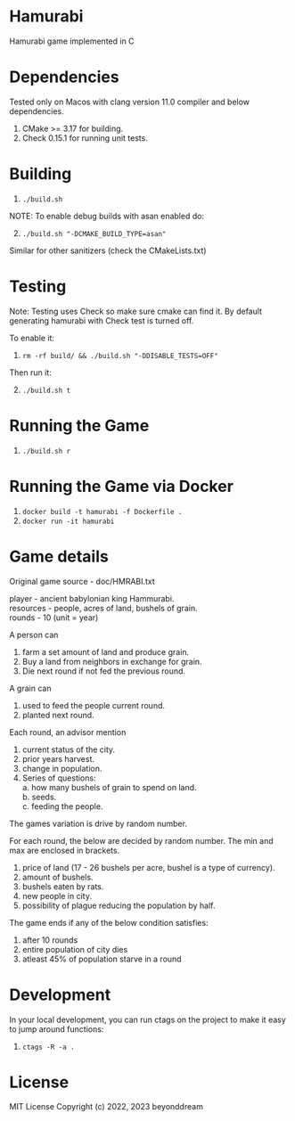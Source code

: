 # Hamurabi
Hamurabi game implemented in C

# Dependencies

Tested only on Macos with clang version 11.0 compiler and below dependencies.

1. CMake >= 3.17 for building.
2. Check 0.15.1 for running unit tests.

# Building

1. `./build.sh`

NOTE: To enable debug builds with asan enabled do:

2. `./build.sh "-DCMAKE_BUILD_TYPE=asan"`

Similar for other sanitizers (check the CMakeLists.txt)

# Testing

Note: Testing uses Check so make sure cmake can find it. By default generating hamurabi with Check test is turned off.

To enable it:

1. `rm -rf build/ && ./build.sh "-DDISABLE_TESTS=OFF"`

Then run it:

2. `./build.sh t`


# Running the Game

1. `./build.sh r`

# Running the Game via Docker

1. `docker build -t hamurabi -f Dockerfile .`
2. `docker run -it hamurabi`

# Game details

Original game source - doc/HMRABI.txt

player - ancient babylonian king Hammurabi.  
resources - people, acres of land, bushels of grain.  
rounds - 10 (unit = year)

A person can 
1. farm a set amount of land and produce grain.
2. Buy a land from neighbors in exchange for grain.
3. Die next round if not fed the previous round.

A grain can 
1. used to feed the people current round.
2. planted next round.

Each round, an advisor mention
1. current status of the city.
2. prior years harvest.
3. change in population.
4. Series of questions:   
    a. how many bushels of grain to spend on land.   
    b. seeds.   
    c. feeding the people.   

The games variation is drive by random number.

For each round, the below are decided by random number. The min and max are enclosed in brackets.

1. price of land (17 - 26 bushels per acre, bushel is a type of currency).
2. amount of bushels.
3. bushels eaten by rats.
4. new people in city.
5. possibility of plague reducing the population by half.

The game ends if any of the below condition satisfies:
1. after 10 rounds
2. entire population of city dies
3. atleast 45% of population starve in a round

# Development
In your local development, you can run ctags on the project to make it easy to jump around functions:

1. `ctags -R -a .`


# License

MIT License Copyright (c) 2022, 2023 beyonddream